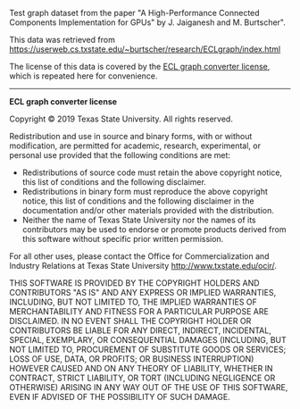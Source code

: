Test graph dataset from the paper "A High-Performance Connected Components
Implementation for GPUs" by J. Jaiganesh and M. Burtscher".

This data was retrieved from
https://userweb.cs.txstate.edu/~burtscher/research/ECLgraph/index.html

The license of this data is covered by the [ECL graph converter license],
which is repeated here for convenience.

---

**ECL graph converter license**

Copyright © 2019 Texas State University. All rights reserved.

Redistribution and use in source and binary forms, with or without
modification, are permitted for academic, research, experimental, or
personal use provided that the following conditions are met:

* Redistributions of source code must retain the above copyright notice,
  this list of conditions and the following disclaimer.
* Redistributions in binary form must reproduce the above copyright notice,
  this list of conditions and the following disclaimer in the documentation
  and/or other materials provided with the distribution.
* Neither the name of Texas State University nor the names of its
  contributors may be used to endorse or promote products derived from this
  software without specific prior written permission.

For all other uses, please contact the Office for Commercialization and
Industry Relations at Texas State University http://www.txstate.edu/ocir/.

THIS SOFTWARE IS PROVIDED BY THE COPYRIGHT HOLDERS AND CONTRIBUTORS "AS IS"
AND ANY EXPRESS OR IMPLIED WARRANTIES, INCLUDING, BUT NOT LIMITED TO, THE
IMPLIED WARRANTIES OF MERCHANTABILITY AND FITNESS FOR A PARTICULAR PURPOSE
ARE DISCLAIMED. IN NO EVENT SHALL THE COPYRIGHT HOLDER OR CONTRIBUTORS BE
LIABLE FOR ANY DIRECT, INDIRECT, INCIDENTAL, SPECIAL, EXEMPLARY, OR
CONSEQUENTIAL DAMAGES (INCLUDING, BUT NOT LIMITED TO, PROCUREMENT OF
SUBSTITUTE GOODS OR SERVICES; LOSS OF USE, DATA, OR PROFITS; OR BUSINESS
INTERRUPTION) HOWEVER CAUSED AND ON ANY THEORY OF LIABILITY, WHETHER IN
CONTRACT, STRICT LIABILITY, OR TORT (INCLUDING NEGLIGENCE OR OTHERWISE)
ARISING IN ANY WAY OUT OF THE USE OF THIS SOFTWARE, EVEN IF ADVISED OF THE
POSSIBILITY OF SUCH DAMAGE.


[ECL graph converter license]: https://userweb.cs.txstate.edu/~burtscher/research/ECLgraph/license.html

